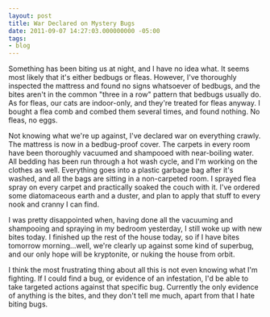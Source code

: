```yaml
---
layout: post
title: War Declared on Mystery Bugs
date: 2011-09-07 14:27:03.000000000 -05:00
tags:
- blog
---
```

Something has been biting us at night, and I have no idea what. It seems most likely that it's either bedbugs or fleas. However, I've thoroughly inspected the mattress and found no signs whatsoever of bedbugs, and the bites aren't in the common "three in a row" pattern that bedbugs usually do. As for fleas, our cats are indoor-only, and they're treated for fleas anyway. I bought a flea comb and combed them several times, and found nothing. No fleas, no eggs.

Not knowing what we're up against, I've declared war on everything crawly. The mattress is now in a bedbug-proof cover. The carpets in every room have been thoroughly vacuumed and shampooed with near-boiling water. All bedding has been run through a hot wash cycle, and I'm working on the clothes as well. Everything goes into a plastic garbage bag after it's washed, and all the bags are sitting in a non-carpeted room. I sprayed flea spray on every carpet and practically soaked the couch with it. I've ordered some diatomaceous earth and a duster, and plan to apply that stuff to every nook and cranny I can find.

I was pretty disappointed when, having done all the vacuuming and shampooing and spraying in my bedroom yesterday, I still woke up with new bites today. I finished up the rest of the house today, so if I have bites tomorrow morning...well, we're clearly up against some kind of superbug, and our only hope will be kryptonite, or nuking the house from orbit.

I think the most frustrating thing about all this is not even knowing what I'm fighting. If I could find a bug, or evidence of an infestation, I'd be able to take targeted actions against that specific bug. Currently the only evidence of anything is the bites, and they don't tell me much, apart from that I hate biting bugs.
